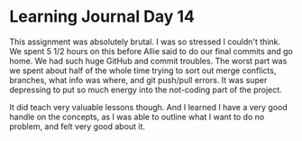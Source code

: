 # Learning Journal Day 14

This assignment was absolutely brutal. I was so stressed I couldn't think. We spent 5 1/2 hours on this before Allie said to do our final commits and go home. We had such huge GitHub and commit troubles. The worst part was we spent about half of the whole time trying to sort out merge conflicts, branches, what info was where, and git push/pull errors. It was super depressing to put so much energy into the not-coding part of the project.

It did teach very valuable lessons though. And I learned I have a very good handle on the concepts, as I was able to outline what I want to do no problem, and felt very good about it.

